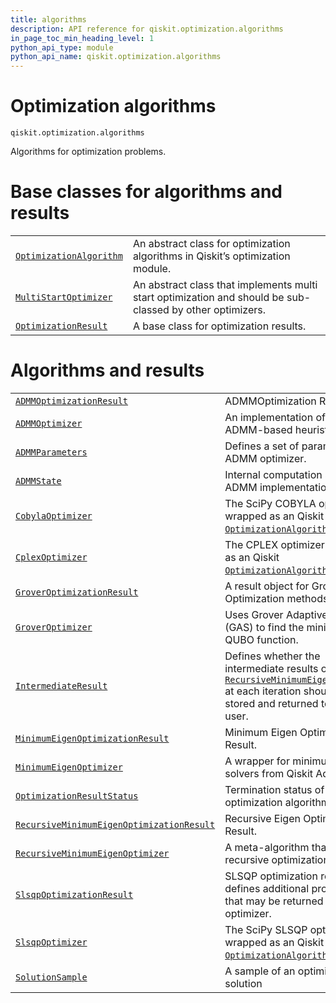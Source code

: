 ```yaml
---
title: algorithms
description: API reference for qiskit.optimization.algorithms
in_page_toc_min_heading_level: 1
python_api_type: module
python_api_name: qiskit.optimization.algorithms
---
```


<span id="module-qiskit.optimization.algorithms" />

<span id="qiskit-optimization-algorithms" />

# Optimization algorithms

<span id="module-qiskit.optimization.algorithms" />

`qiskit.optimization.algorithms`

Algorithms for optimization problems.

# Base classes for algorithms and results

|                                                                                                                                        |                                                                                                           |
| -------------------------------------------------------------------------------------------------------------------------------------- | --------------------------------------------------------------------------------------------------------- |
| [`OptimizationAlgorithm`](qiskit.optimization.algorithms.OptimizationAlgorithm "qiskit.optimization.algorithms.OptimizationAlgorithm") | An abstract class for optimization algorithms in Qiskit’s optimization module.                            |
| [`MultiStartOptimizer`](qiskit.optimization.algorithms.MultiStartOptimizer "qiskit.optimization.algorithms.MultiStartOptimizer")       | An abstract class that implements multi start optimization and should be sub-classed by other optimizers. |
| [`OptimizationResult`](qiskit.optimization.algorithms.OptimizationResult "qiskit.optimization.algorithms.OptimizationResult")          | A base class for optimization results.                                                                    |

# Algorithms and results

|                                                                                                                                                                                              |                                                                                                                                                                                                                                                                                |
| -------------------------------------------------------------------------------------------------------------------------------------------------------------------------------------------- | ------------------------------------------------------------------------------------------------------------------------------------------------------------------------------------------------------------------------------------------------------------------------------ |
| [`ADMMOptimizationResult`](qiskit.optimization.algorithms.ADMMOptimizationResult "qiskit.optimization.algorithms.ADMMOptimizationResult")                                                    | ADMMOptimization Result.                                                                                                                                                                                                                                                       |
| [`ADMMOptimizer`](qiskit.optimization.algorithms.ADMMOptimizer "qiskit.optimization.algorithms.ADMMOptimizer")                                                                               | An implementation of the ADMM-based heuristic.                                                                                                                                                                                                                                 |
| [`ADMMParameters`](qiskit.optimization.algorithms.ADMMParameters "qiskit.optimization.algorithms.ADMMParameters")                                                                            | Defines a set of parameters for ADMM optimizer.                                                                                                                                                                                                                                |
| [`ADMMState`](qiskit.optimization.algorithms.ADMMState "qiskit.optimization.algorithms.ADMMState")                                                                                           | Internal computation state of the ADMM implementation.                                                                                                                                                                                                                         |
| [`CobylaOptimizer`](qiskit.optimization.algorithms.CobylaOptimizer "qiskit.optimization.algorithms.CobylaOptimizer")                                                                         | The SciPy COBYLA optimizer wrapped as an Qiskit [`OptimizationAlgorithm`](qiskit.optimization.algorithms.OptimizationAlgorithm "qiskit.optimization.algorithms.OptimizationAlgorithm").                                                                                        |
| [`CplexOptimizer`](qiskit.optimization.algorithms.CplexOptimizer "qiskit.optimization.algorithms.CplexOptimizer")                                                                            | The CPLEX optimizer wrapped as an Qiskit [`OptimizationAlgorithm`](qiskit.optimization.algorithms.OptimizationAlgorithm "qiskit.optimization.algorithms.OptimizationAlgorithm").                                                                                               |
| [`GroverOptimizationResult`](qiskit.optimization.algorithms.GroverOptimizationResult "qiskit.optimization.algorithms.GroverOptimizationResult")                                              | A result object for Grover Optimization methods.                                                                                                                                                                                                                               |
| [`GroverOptimizer`](qiskit.optimization.algorithms.GroverOptimizer "qiskit.optimization.algorithms.GroverOptimizer")                                                                         | Uses Grover Adaptive Search (GAS) to find the minimum of a QUBO function.                                                                                                                                                                                                      |
| [`IntermediateResult`](qiskit.optimization.algorithms.IntermediateResult "qiskit.optimization.algorithms.IntermediateResult")                                                                | Defines whether the intermediate results of [`RecursiveMinimumEigenOptimizer`](qiskit.optimization.algorithms.RecursiveMinimumEigenOptimizer "qiskit.optimization.algorithms.RecursiveMinimumEigenOptimizer") at each iteration should be stored and returned to the end user. |
| [`MinimumEigenOptimizationResult`](qiskit.optimization.algorithms.MinimumEigenOptimizationResult "qiskit.optimization.algorithms.MinimumEigenOptimizationResult")                            | Minimum Eigen Optimizer Result.                                                                                                                                                                                                                                                |
| [`MinimumEigenOptimizer`](qiskit.optimization.algorithms.MinimumEigenOptimizer "qiskit.optimization.algorithms.MinimumEigenOptimizer")                                                       | A wrapper for minimum eigen solvers from Qiskit Aqua.                                                                                                                                                                                                                          |
| [`OptimizationResultStatus`](qiskit.optimization.algorithms.OptimizationResultStatus "qiskit.optimization.algorithms.OptimizationResultStatus")                                              | Termination status of an optimization algorithm.                                                                                                                                                                                                                               |
| [`RecursiveMinimumEigenOptimizationResult`](qiskit.optimization.algorithms.RecursiveMinimumEigenOptimizationResult "qiskit.optimization.algorithms.RecursiveMinimumEigenOptimizationResult") | Recursive Eigen Optimizer Result.                                                                                                                                                                                                                                              |
| [`RecursiveMinimumEigenOptimizer`](qiskit.optimization.algorithms.RecursiveMinimumEigenOptimizer "qiskit.optimization.algorithms.RecursiveMinimumEigenOptimizer")                            | A meta-algorithm that applies a recursive optimization.                                                                                                                                                                                                                        |
| [`SlsqpOptimizationResult`](qiskit.optimization.algorithms.SlsqpOptimizationResult "qiskit.optimization.algorithms.SlsqpOptimizationResult")                                                 | SLSQP optimization result, defines additional properties that may be returned by the optimizer.                                                                                                                                                                                |
| [`SlsqpOptimizer`](qiskit.optimization.algorithms.SlsqpOptimizer "qiskit.optimization.algorithms.SlsqpOptimizer")                                                                            | The SciPy SLSQP optimizer wrapped as an Qiskit [`OptimizationAlgorithm`](qiskit.optimization.algorithms.OptimizationAlgorithm "qiskit.optimization.algorithms.OptimizationAlgorithm").                                                                                         |
| [`SolutionSample`](qiskit.optimization.algorithms.SolutionSample "qiskit.optimization.algorithms.SolutionSample")                                                                            | A sample of an optimization solution                                                                                                                                                                                                                                           |

